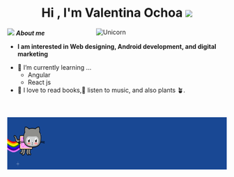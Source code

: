 <h1 align="center"><b>Hi , I'm Valentina Ochoa </b><img src="https://media.giphy.com/media/hvRJCLFzcasrR4ia7z/giphy.gif" width="35"></h1>

<img align="right" width=300px alt="Unicorn" src="https://c.tenor.com/GN73MKBawZYAAAAi/busy-cute.gif" />

 <img src="https://media.giphy.com/media/ObNTw8Uzwy6KQ/giphy.gif" width="30px">&nbsp;***About me***

<!--I am an undergraduate Computer science and Engineering student at IIIT-Hyderabad. C, C++, Python, Javascript, HTML, and Shell are the programming languages I am good at. I love to learn and build something new, productive, innovative and creative.-->
* **I am interested in Web designing, Android development, and digital marketing**
- 🌱 I’m currently learning ...
  - Angular
  - React js
    <br>
- 📖 I love to read books,🎵 listen to music, and also plants 🪴.
<br><br><br>

<div align="center">
    <img src="https://raw.githubusercontent.com/Niefee/niefee/master/assets/fly.webp" height="120px" />
</div>
